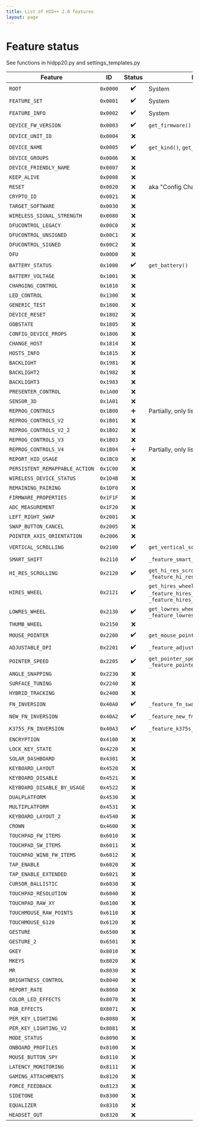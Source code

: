 ```yaml
---
title: List of HID++ 2.0 features
layout: page
---
```


# Feature status

See functions in hidpp20.py and settings_templates.py

| Feature                        | ID       |       Status       | Notes                                                                                       |
| ------------------------------ | -------- | :----------------: | ------------------------------------------------------------------------------------------- |
| `ROOT`                         | `0x0000` | :heavy_check_mark: | System                                                                                      |
| `FEATURE_SET`                  | `0x0001` | :heavy_check_mark: | System                                                                                      |
| `FEATURE_INFO`                 | `0x0002` | :heavy_check_mark: | System                                                                                      |
| `DEVICE_FW_VERSION`            | `0x0003` | :heavy_check_mark: | `get_firmware()`                                                                            |
| `DEVICE_UNIT_ID`               | `0x0004` |        :x:         |
| `DEVICE_NAME`                  | `0x0005` | :heavy_check_mark: | `get_kind()`, `get_name()`                                                                  |
| `DEVICE_GROUPS`                | `0x0006` |        :x:         |
| `DEVICE_FRIENDLY_NAME`         | `0x0007` |        :x:         |
| `KEEP_ALIVE`                   | `0x0008` |        :x:         |
| `RESET`                        | `0x0020` |        :x:         | aka "Config Change"                                                                         |
| `CRYPTO_ID`                    | `0x0021` |        :x:         |
| `TARGET_SOFTWARE`              | `0x0030` |        :x:         |
| `WIRELESS_SIGNAL_STRENGTH`     | `0x0080` |        :x:         |
| `DFUCONTROL_LEGACY`            | `0x00C0` |        :x:         |
| `DFUCONTROL_UNSIGNED`          | `0x00C1` |        :x:         |
| `DFUCONTROL_SIGNED`            | `0x00C2` |        :x:         |
| `DFU`                          | `0x00D0` |        :x:         |
| `BATTERY_STATUS`               | `0x1000` | :heavy_check_mark: | `get_battery()`                                                                             |
| `BATTERY_VOLTAGE`              | `0x1001` |        :x:         |
| `CHARGING_CONTROL`             | `0x1010` |        :x:         |
| `LED_CONTROL`                  | `0x1300` |        :x:         |
| `GENERIC_TEST`                 | `0x1800` |        :x:         |
| `DEVICE_RESET`                 | `0x1802` |        :x:         |
| `OOBSTATE`                     | `0x1805` |        :x:         |
| `CONFIG_DEVICE_PROPS`          | `0x1806` |        :x:         |
| `CHANGE_HOST`                  | `0x1814` |        :x:         |
| `HOSTS_INFO`                   | `0x1815` |        :x:         |
| `BACKLIGHT`                    | `0x1981` |        :x:         |
| `BACKLIGHT2`                   | `0x1982` |        :x:         |
| `BACKLIGHT3`                   | `0x1983` |        :x:         |
| `PRESENTER_CONTROL`            | `0x1A00` |        :x:         |
| `SENSOR_3D`                    | `0x1A01` |        :x:         |
| `REPROG_CONTROLS`              | `0x1B00` | :heavy_plus_sign:  | Partially, only listing. `get_keys()`                                                       |
| `REPROG_CONTROLS_V2`           | `0x1B01` |        :x:         |
| `REPROG_CONTROLS_V2_2`         | `0x1B02` |        :x:         |
| `REPROG_CONTROLS_V3`           | `0x1B03` |        :x:         |
| `REPROG_CONTROLS_V4`           | `0x1B04` | :heavy_plus_sign:  | Partially, only listing. `get_keys()`                                                       |
| `REPORT_HID_USAGE`             | `0x1BC0` |        :x:         |
| `PERSISTENT_REMAPPABLE_ACTION` | `0x1C00` |        :x:         |
| `WIRELESS_DEVICE_STATUS`       | `0x1D4B` |        :x:         |
| `REMAINING_PAIRING`            | `0x1DF0` |        :x:         |
| `FIRMWARE_PROPERTIES`          | `0x1F1F` |        :x:         |
| `ADC_MEASUREMENT`              | `0x1F20` |        :x:         |
| `LEFT_RIGHT_SWAP`              | `0x2001` |        :x:         |
| `SWAP_BUTTON_CANCEL`           | `0x2005` |        :x:         |
| `POINTER_AXIS_ORIENTATION`     | `0x2006` |        :x:         |
| `VERTICAL_SCROLLING`           | `0x2100` | :heavy_check_mark: | `get_vertical_scrolling_info()`                                                             |
| `SMART_SHIFT`                  | `0x2110` | :heavy_check_mark: | `_feature_smart_shift()`                                                                    |
| `HI_RES_SCROLLING`             | `0x2120` | :heavy_check_mark: | `get_hi_res_scrolling_info()`, `_feature_hi_res_scroll()`                                   |
| `HIRES_WHEEL`                  | `0x2121` | :heavy_check_mark: | `get_hires_wheel()`, `_feature_hires_smooth_invert()`, `_feature_hires_smooth_resolution()` |
| `LOWRES_WHEEL`                 | `0x2130` | :heavy_check_mark: | `get_lowres_wheel_status()`, `_feature_lowres_smooth_scroll()`                              |
| `THUMB_WHEEL`                  | `0x2150` |        :x:         |
| `MOUSE_POINTER`                | `0x2200` | :heavy_check_mark: | `get_mouse_pointer_info()`                                                                  |
| `ADJUSTABLE_DPI`               | `0x2201` | :heavy_check_mark: | `_feature_adjustable_dpi()`                                                                 |
| `POINTER_SPEED`                | `0x2205` | :heavy_check_mark: | `get_pointer_speed_info()`, `_feature_pointer_speed()`                                      |
| `ANGLE_SNAPPING`               | `0x2230` |        :x:         |
| `SURFACE_TUNING`               | `0x2240` |        :x:         |
| `HYBRID_TRACKING`              | `0x2400` |        :x:         |
| `FN_INVERSION`                 | `0x40A0` | :heavy_check_mark: | `_feature_fn_swap()`                                                                        |
| `NEW_FN_INVERSION`             | `0x40A2` | :heavy_check_mark: | `_feature_new_fn_swap()`                                                                    |
| `K375S_FN_INVERSION`           | `0x40A3` | :heavy_check_mark: | `_feature_k375s_fn_swap()`                                                                  |
| `ENCRYPTION`                   | `0x4100` |        :x:         |
| `LOCK_KEY_STATE`               | `0x4220` |        :x:         |
| `SOLAR_DASHBOARD`              | `0x4301` |        :x:         |
| `KEYBOARD_LAYOUT`              | `0x4520` |        :x:         |
| `KEYBOARD_DISABLE`             | `0x4521` |        :x:         |
| `KEYBOARD_DISABLE_BY_USAGE`    | `0x4522` |        :x:         |
| `DUALPLATFORM`                 | `0x4530` |        :x:         |
| `MULTIPLATFORM`                | `0x4531` |        :x:         |
| `KEYBOARD_LAYOUT_2`            | `0x4540` |        :x:         |
| `CROWN`                        | `0x4600` |        :x:         |
| `TOUCHPAD_FW_ITEMS`            | `0x6010` |        :x:         |
| `TOUCHPAD_SW_ITEMS`            | `0x6011` |        :x:         |
| `TOUCHPAD_WIN8_FW_ITEMS`       | `0x6012` |        :x:         |
| `TAP_ENABLE`                   | `0x6020` |        :x:         |
| `TAP_ENABLE_EXTENDED`          | `0x6021` |        :x:         |
| `CURSOR_BALLISTIC`             | `0x6030` |        :x:         |
| `TOUCHPAD_RESOLUTION`          | `0x6040` |        :x:         |
| `TOUCHPAD_RAW_XY`              | `0x6100` |        :x:         |
| `TOUCHMOUSE_RAW_POINTS`        | `0x6110` |        :x:         |
| `TOUCHMOUSE_6120`              | `0x6120` |        :x:         |
| `GESTURE`                      | `0x6500` |        :x:         |
| `GESTURE_2`                    | `0x6501` |        :x:         |
| `GKEY`                         | `0x8010` |        :x:         |
| `MKEYS`                        | `0x8020` |        :x:         |
| `MR`                           | `0x8030` |        :x:         |
| `BRIGHTNESS_CONTROL`           | `0x8040` |        :x:         |
| `REPORT_RATE`                  | `0x8060` |        :x:         |
| `COLOR_LED_EFFECTS`            | `0x8070` |        :x:         |
| `RGB_EFFECTS`                  | `0X8071` |        :x:         |
| `PER_KEY_LIGHTING`             | `0x8080` |        :x:         |
| `PER_KEY_LIGHTING_V2`          | `0x8081` |        :x:         |
| `MODE_STATUS`                  | `0x8090` |        :x:         |
| `ONBOARD_PROFILES`             | `0x8100` |        :x:         |
| `MOUSE_BUTTON_SPY`             | `0x8110` |        :x:         |
| `LATENCY_MONITORING`           | `0x8111` |        :x:         |
| `GAMING_ATTACHMENTS`           | `0x8120` |        :x:         |
| `FORCE_FEEDBACK`               | `0x8123` |        :x:         |
| `SIDETONE`                     | `0x8300` |        :x:         |
| `EQUALIZER`                    | `0x8310` |        :x:         |
| `HEADSET_OUT`                  | `0x8320` |        :x:         |
